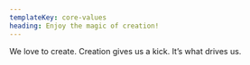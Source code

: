 ```yaml
---
templateKey: core-values
heading: Enjoy the magic of creation!
---
```


We love to create. Creation gives us a kick. It’s what drives us. 
